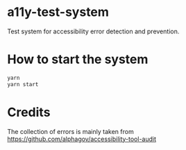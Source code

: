 # a11y-test-system
Test system for accessibility error detection and prevention.

# How to start the system
```bash
yarn
yarn start
```

# Credits
The collection of errors is mainly taken from https://github.com/alphagov/accessibility-tool-audit